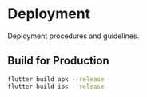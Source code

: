 # Deployment

Deployment procedures and guidelines.

## Build for Production

```bash
flutter build apk --release
flutter build ios --release
```

